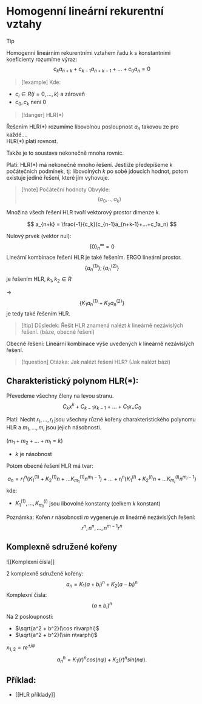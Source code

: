 # Homogenní lineární rekurentní vztahy  

> [!tip]
Homogenní lineárním rekurentními vztahem řadu k s konstantními koeficienty rozumíme výraz:  
$$
c_k a_{n+k} + c_{k-1} a_{n+k-1} + ... + c_0 a_n = 0  
$$
> [!example] Kde:  
- $c_i \in R (i= 0, ...,k)$ a zároveň 
- $c_0,c_k$ není 0  

> [!danger] HLR(\*)

Řešením HLR(\*) rozumíme libovolnou posloupnost $a_n$ takovou ze pro každé....  
HLR(\*) platí rovnost.  

Takže je to soustava nekonečně mnoha rovnic.

Platí:
HLR(\*) má nekonečně mnoho řešení. Jestliže předepíšeme k počátečních podmínek, tj: libovolných $k$ po sobě jdoucích hodnot, potom existuje jediné řešení, které jim vyhovuje.

> [!note] Počáteční hodnoty 
> Obvykle:
> $$(a_0,..,a_k)$$

Množina všech řešení HLR tvoří vektorový prostor dimenze k.

$$
a_{n+k} = \frac{-1}{c_k}(c_{n-1}a_{n+k-1}+...+c_1a_n)
$$

Nulový prvek (vektor nul):
$$
\{0\}^\infty_n=0
$$
Lineární kombinace řešení HLR je také řešením. ERGO lineární prostor.
$$
\{a_n^{(1)}\};\{a_n^{(2)}\}
$$
je řešením HLR, $k_1, k_2 \in R$

->
$$
\{K_1a_n^{(1)} + K_2a_n^{(2)}\}
$$
je tedy také řešením HLR.

> [!tip] Důsledek:
Řešit HLR znamená nalézt $k$ lineárně nezávislých řešení. (báze, obecné řešení)

Obecné řešení:
Lineární kombinace výše uvedených $k$ lineárně nezávislých řešení.


> [!question] Otázka:
Jak nalézt řešení HLR?
(Jak nalézt bázi)

## Charakteristický polynom HLR(\*):
Převedeme všechny členy na levou stranu.
$$
C_kx^k + C_{k-1}x_{k-1} +...+C_{1}x_+C_0
$$

Platí:
Necht $r_1,...,r_l$ jsou všechny různé kořeny charakteristického polynomu HLR a $m_1,...,m_l$ jsou jejich násobnosti.

$(m_1+m_2+...+m_l = k)$
- $k$ je násobnost

Potom obecné řešení HLR má tvar:

$$
a_n = r_1^n(K_1^{(1)} +K_2^{(1)}n+...K_{m_1}^{(1)}n^{m_1-1}) +
...+
r_l^n(K_1^{(l)} +K_2^{(l)}n+...K_{m_l}^{(l)}n^{m_l-1})
$$
kde:
- $K_1^{(1)}, ..., K_{m_l}^{(l)}$ jsou libovolné konstanty (celkem $k$ konstant)

Poznámka:
Kořen $r$ násobnosti $m$ vygeneruje $m$ lineárně nezávislých řešení: 
$$
r^n, n^n, ..., n^{m-1}r^n
$$

## Komplexně sdružené kořeny
![[Komplexní čísla]]

2 komplexně sdružené kořeny:
$$
a_n = K_1(a+b_i)^n + K_2(a-b_i)^n
$$
Komplexní čísla:
$$
(a \pm b_i)^n
$$
Na 2 posloupnosti:
- $\sqrt{a^2 + b^2}(\cos n\varphi)$
- $\sqrt{a^2 + b^2}(\sin n\varphi)$

$x_{1,2} = re^{\pm j\varphi}$
$$
a_n^h​=K_1(​r)^ncos(n\varphi)+K_2(​r)^nsin(n\varphi).
$$

## Příklad:
- [[HLR příklady]]
